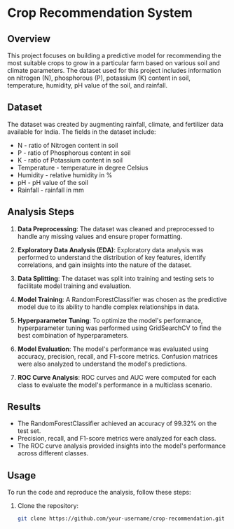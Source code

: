 # Crop Recommendation System

## Overview

This project focuses on building a predictive model for recommending the most suitable crops to grow in a particular farm based on various soil and climate parameters. The dataset used for this project includes information on nitrogen (N), phosphorous (P), potassium (K) content in soil, temperature, humidity, pH value of the soil, and rainfall.

## Dataset

The dataset was created by augmenting rainfall, climate, and fertilizer data available for India. The fields in the dataset include:
- N - ratio of Nitrogen content in soil
- P - ratio of Phosphorous content in soil
- K - ratio of Potassium content in soil
- Temperature - temperature in degree Celsius
- Humidity - relative humidity in %
- pH - pH value of the soil
- Rainfall - rainfall in mm

## Analysis Steps

1. **Data Preprocessing**: The dataset was cleaned and preprocessed to handle any missing values and ensure proper formatting.

2. **Exploratory Data Analysis (EDA)**: Exploratory data analysis was performed to understand the distribution of key features, identify correlations, and gain insights into the nature of the dataset.

3. **Data Splitting**: The dataset was split into training and testing sets to facilitate model training and evaluation.

4. **Model Training**: A RandomForestClassifier was chosen as the predictive model due to its ability to handle complex relationships in data.

5. **Hyperparameter Tuning**: To optimize the model's performance, hyperparameter tuning was performed using GridSearchCV to find the best combination of hyperparameters.

6. **Model Evaluation**: The model's performance was evaluated using accuracy, precision, recall, and F1-score metrics. Confusion matrices were also analyzed to understand the model's predictions.

7. **ROC Curve Analysis**: ROC curves and AUC were computed for each class to evaluate the model's performance in a multiclass scenario.

## Results

- The RandomForestClassifier achieved an accuracy of 99.32% on the test set.
- Precision, recall, and F1-score metrics were analyzed for each class.
- The ROC curve analysis provided insights into the model's performance across different classes.

## Usage

To run the code and reproduce the analysis, follow these steps:

1. Clone the repository:
   ```bash
   git clone https://github.com/your-username/crop-recommendation.git
